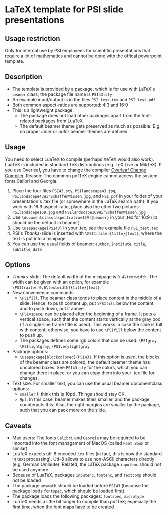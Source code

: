 # LaTeX template for PSI slide presentations

## Usage restriction

Only for internal use by PSI employees for scientific presentations that require a lot of mathematics and cannot be done with the offical powerpoint template.


## Description

- The template is provided by a package, which is for use with LaTeX's `beamer` class; the package file name is `PSI43.sty`
- An example input/output is in the files `PSI_test.tex` and `PSI_test.pdf`
- Both common aspect-ratios are supported: 4:3 and 16:9
- This is a lightweight package: 
  - The package does not load other packages apart from the font-related packages from LuaTeX
  - The default beamer theme gets preserved as much as possible: E.g. no proper _inner_ or _outer_ beamer themes are defined


## Usage

You need to select LuaTeX to compile (perhaps XeTeX would also work). LuaTeX is included in standard TeX distributions (e.g. TeX Live or MikTeX). If you use Overleaf, you have to change the compiler [Overleaf Change Compiler](https://www.overleaf.com/learn/how-to/Changing_compiler). Reason: The common pdfTeX engine cannot access the system fonts Calibri and Georgia.

1. Place the four files `PSI43.sty`, `PSIlandscape43.jpg`, `PSIlandscape43WirSchaffenWissen.jpg`, and `PSI.pdf` in your folder of your presentation's .tex file (or somewhere in the LaTeX search path). If you work with 16:9 aspect-ratio, place also the other two pictures: `PSIlandscape169.jpg` and `PSIlandscape169WirSchaffenWissen.jpg`
2. Use `\documentclass[aspectratio=169]{beamer}` in your .tex for 16:9 (`43` should be the default in beamer)
3. Use `\usepackage{PSI43}` in your .tex, see the example file `PSI_test.tex`
4. PSI's _Thanks_-slide is inserted with `\PSItrailer{title}{text}`, where the text is put into a minipage
5. You can use the usual fields of beamer: `author`, `institute`, `title`, `subtitle`, `date` 


## Options

- _Thanks_-slide: The default width of the minipage is `0.4\textwidth`. The width can be given with an option, for example `\PSItrailer[0.6\textwidth]{title}{text}`
- New convenience commands: 
  - `\PSIfill`. The beamer class tends to place content in the middle of a slide. Hence, to push content up, put `\PSIfill` below the content, and to push down, put it above. 
  - `\PSIvspace`; can be placed after the beginning of a frame. It puts a vertical space, such that the content starts vertically at the gray box (if a single-line frame title is used). This works in case the slide is full with content; otherwise, you have to use `\PSIfill` below the content to push up.
  - The packages defines some rgb colors that can be used: `\PSIgray`, `\PSIlightgray`, `\PSIverylightgray`
- Package options: 
    - `\usepackage[blockcolored]{PSI43}`. If this option is used, the blocks of the beamer class are colored; the default beamer theme has uncolored boxes. See `PSI43.sty` for the colors, which you can change there in place, or you can copy them into your .tex file for changes.
- Text size. For smaller text, you can use the usual beamer documentclass options:
  - `smaller` (I think this is 10pt). Things should stay OK.
  - `9pt`. In this case, beamer makes titles smaller, and the package counteracts this. Also, the right margins are smaller by the package, such that you can pack more on the slide. 



## Caveats

- Mac users: The fonts `Calibri` and `Georgia` may be required to be imported into the font managament of MacOS (called `Font Book` or similar)
- LuaTeX expects utf-8 encoded .tex files (in fact, this is now the standard in text processing). Utf-8 allows to use non-ASCII characters directly (e.g. German Umlaute). Related, the LaTeX package `inputenc` should not be used anymore
- Because of LuaTeX, packages `inputenc`, `fontenc`, and `textcomp` should not be loaded
- The package `amsmath` should be loaded before `PSI43` (because the package loads `fontspec`, which should be loaded first)
- The package loads the following packages: `fontspec`, `microtype`
- LuaTeX needs a little bit longer to compile than pdfTeX; especially the first time, when the font maps have to be created
